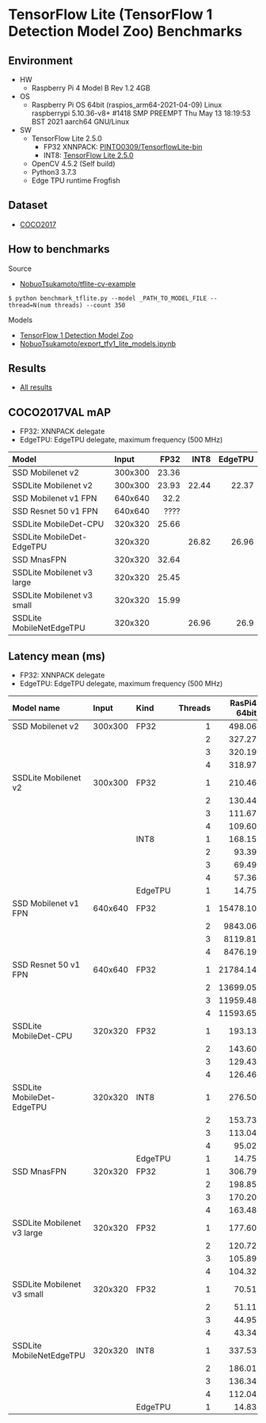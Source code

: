 # TensorFlow Lite (TensorFlow 1 Detection Model Zoo) Benchmarks

## Environment

- HW
  - Raspberry Pi 4 Model B Rev 1.2 4GB
- OS
  - Raspberry Pi OS 64bit (raspios_arm64-2021-04-09)
    Linux raspberrypi 5.10.36-v8+ #1418 SMP PREEMPT Thu May 13 18:19:53 BST 2021 aarch64 GNU/Linux
- SW
  - TensorFlow Lite 2.5.0
    - FP32 XNNPACK: [PINTO0309/TensorflowLite-bin](https://github.com/PINTO0309/TensorflowLite-bin)
    - INT8: [TensorFlow Lite 2.5.0](https://github.com/tensorflow/tensorflow/releases/tag/v2.5.0)
  - OpenCV 4.5.2 (Self build)
  - Python3 3.7.3
  - Edge TPU runtime Frogfish 

## Dataset
- [COCO2017](https://cocodataset.org/#home)

## How to benchmarks
Source
- [NobuoTsukamoto/tflite-cv-example](https://github.com/NobuoTsukamoto/tflite-cv-example/)

```
$ python benchmark_tflite.py --model _PATH_TO_MODEL_FILE --thread=N(num threads) --count 350
```


Models
- [TensorFlow 1 Detection Model Zoo](https://github.com/tensorflow/models/blob/master/research/object_detection/g3doc/tf1_detection_zoo.md)
- [NobuoTsukamoto/export_tfv1_lite_models.ipynb](https://gist.github.com/NobuoTsukamoto/832905aa765f6faa16f53d6dddf61bd2)


## Results
- [All results](./results)

## COCO2017VAL mAP

- FP32: XNNPACK delegate
- EdgeTPU: EdgeTPU delegate, maximum frequency (500 MHz)

| Model                      |Input  |     FP32 |     INT8 |  EdgeTPU |
|:---------------------------|:----  |---------:|---------:|---------:|
| SSD Mobilenet v2           |300x300|    23.36 |          |          |
| SSDLite Mobilenet v2       |300x300|    23.93 |    22.44 |    22.37 |
| SSD Mobilenet v1 FPN       |640x640|    32.2  |          |          |
| SSD Resnet 50 v1 FPN       |640x640|     ???? |          |          |
| SSDLite MobileDet-CPU      |320x320|    25.66 |          |          |
| SSDLite MobileDet-EdgeTPU  |320x320|          |    26.82 |    26.96 |
| SSD MnasFPN                |320x320|    32.64 |          |          |
| SSDLite Mobilenet v3 large |320x320|    25.45 |          |          |
| SSDLite Mobilenet v3 small |320x320|    15.99 |          |          |
| SSDLite MobileNetEdgeTPU   |320x320|          |    26.96 |    26.9  |

## Latency mean (ms)

- FP32: XNNPACK delegate
- EdgeTPU: EdgeTPU delegate, maximum frequency (500 MHz)

|Model name                 |Input  |Kind   |Threads|RasPi4 64bit|
|:--                        |:--    |:--    |--:    |--:         |
|SSD Mobilenet v2           |300x300|FP32   |      1|      498.06|
||||2|327.27|
||||3|320.19|
||||4|318.97|
|SSDLite Mobilenet v2       |300x300|FP32   |      1|      210.46|
||||2|130.44|
||||3|111.67|
||||4|109.60|
|                           |       |INT8   |      1|      168.15|
||||2|93.39|
||||3|69.49|
||||4|57.36|
|                           |       |EdgeTPU|      1|       14.75|
|SSD Mobilenet v1 FPN       |640x640|FP32   |      1|    15478.10|
||||2|9843.06|
||||3|8119.81|
||||4|8476.19|
|SSD Resnet 50 v1 FPN       |640x640|FP32   |      1|    21784.14|
||||2|13699.05|
||||3|11959.48|
||||4|11593.65|
|SSDLite MobileDet-CPU      |320x320|FP32   |      1|      193.13|
||||2|143.60|
||||3|129.43|
||||4|126.46|
|SSDLite MobileDet-EdgeTPU  |320x320|INT8   |      1|      276.50|
||||2|153.73|
||||3|113.04|
||||4| 95.02|
|                           |       |EdgeTPU|      1|       14.75|
|SSD MnasFPN                |320x320|FP32   |      1|      306.79|
||||2|198.85|
||||3|170.20|
||||4|163.48|
|SSDLite Mobilenet v3 large |320x320|FP32|1|177.60|
||||2|120.72|
||||3|105.89|
||||4|104.32|
|SSDLite Mobilenet v3 small |320x320|FP32   |      1|       70.51|
||||2|51.11|
||||3|44.95|
||||4|43.34|
|SSDLite MobileNetEdgeTPU   |320x320|INT8   |      1|      337.53|
||||2|186.01|
||||3|136.34|
||||4|112.04|
|                           |       |EdgeTPU|      1|       14.83|